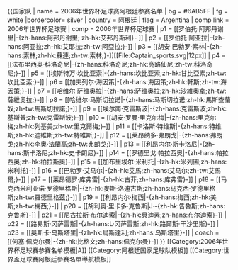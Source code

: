 {{国家队
 | name      = 2006年世界杯足球赛阿根廷参赛名单
 | bg        = #6AB5FF
 | fg        = white
 |bordercolor= silver
 | country   = 阿根廷
 | flag      = Argentina
 | comp link = 2006年世界杯足球赛
 | comp      = 2006年世界杯足球赛
 | p1        = [[罗伯托·阿邦丹谢里|-{zh-hans:阿邦丹谢里; zh-hk:艾邦丹斯利}- ]]
 | p2        = [[罗伯托·阿亚拉|-{zh-hans:阿亚拉;zh-hk:艾耶拉;zh-tw:阿亞拉;}-]]
 | p3        = [[胡安·巴勃罗·索林|-{zh-hans:索林;zh-hk:蘇連;zh-tw:索林;}-]][[File:Captain_sports.svg|12px]]
 | p4        = [[法布里西奥·科洛奇尼|-{zh-hans:科洛奇尼;zh-hk:高路仙尼;zh-tw:科洛奇尼;}-]]
 | p5        = [[埃斯特万·坎比亚索|-{zh-hans:坎比亚索;zh-hk:甘比亞素;zh-tw:坎比亞索;}-]]
 | p6        = [[加夫列尔·海因策|-{zh-hans:海因策;zh-hk:軒斯;zh-tw:海因策;}-]]
 | p7        = [[哈维尔·萨维奥拉|-{zh-hans:萨维奥拉;zh-hk:沙維奧拿;zh-tw:薩維奧拉;}-]]
 | p8        = [[哈维尔·马斯切拉诺|-{zh-hans:马斯切拉诺;zh-hk:馬斯查蘭奴;zh-tw:馬斯切拉諾;}-]]
 | p9        = [[埃尔南·克雷斯波|-{zh-hans:克雷斯波;zh-hk:基斯普;zh-tw:克雷斯波;}-]]
 | p10       = [[胡安·罗曼·里克尔梅|-{zh-hans:里克尔梅;zh-hk:列基美;zh-tw:里克爾梅;}-]]
 | p11       = [[卡洛斯·特维斯|-{zh-hans:特维斯;zh-hk:迪維斯;zh-tw:特維斯;}-]]
 | p12       = [[莱昂纳多·弗朗戈|-{zh-hans:弗朗戈;zh-hk:李奧·法蘭高;zh-tw:弗朗戈;}-]]
 | p13       = [[利昂内尔·斯卡洛尼|-{zh-hans:斯卡洛尼;zh-hk:史卡朗尼}-]]
 | p14       = [[罗德里戈·帕拉西奥|-{zh-hans:帕拉西奥;zh-hk:柏拉斯奧}-]]
 | p15       = [[加布里埃尔·米利托|-{zh-hk:米列圖;zh-hans:米利托}-]]
 | p16       = [[巴勃罗·艾马尔|-{zh-hk:艾馬;zh-hans:艾马尔;zh-tw:艾馬爾;}-]]
 | p17       = [[莱昂德罗·库弗雷|-{zh-hk:古菲;zh-hans:库弗雷}-]]
 | p18       = [[马克西米利亚诺·罗德里格斯|-{zh-hk:麥斯·洛迪古斯;zh-hans:马克西·罗德里格斯;zh-tw:羅德里格茲;}-]]
 | p19       = [[利昂内尔·梅西|-{zh-hans:梅西;zh-hk:美斯;zh-tw:梅西;}-]]
 | p20       = [[胡利奥·里卡多·克鲁斯|J·-{zh-hk:告魯斯;zh-hans:克鲁斯}-]]
 | p21       = [[尼古拉斯·布尔迪索|-{zh-hk:貝迪素;zh-hans:布尔迪索}-]]
 | p22       = [[路易斯·冈萨雷斯|-{zh-hans:L·冈萨雷斯;zh-hk:路爾斯·干沙里斯}-]]
 | p23       = [[奥斯卡·乌斯塔里|-{zh-hk:烏斯達利;zh-hans:乌斯塔里}-]]
 | coach     = [[何塞·佩克尔曼|-{zh-hk:比格文;zh-hans:佩克尔曼}-]]
}}<noinclude>
[[Category:2006年世界杯足球赛参赛名单模板|A]]
[[Category:阿根廷国家足球队模板]]
[[Category:世界盃足球賽阿根廷參賽名單導航模板]]
</noinclude>